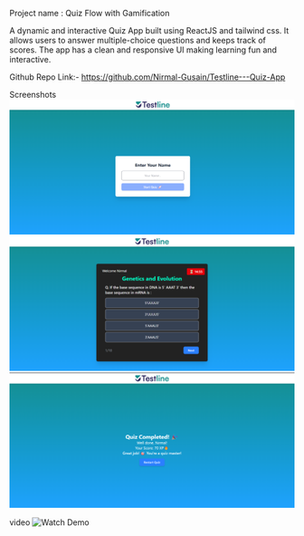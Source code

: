 Project name : Quiz Flow with Gamification

<!-- Overview -->

A dynamic and interactive Quiz App built using ReactJS and tailwind css. It allows users to answer multiple-choice questions and keeps track of scores. The app has a clean and responsive UI making learning fun and interactive.

Github Repo Link:-
https://github.com/Nirmal-Gusain/Testline---Quiz-App

Screenshots
![Quiz App Screenshot](/public/Screenshots/Screenshot%201.png)
![Quiz App Screenshot](/public/Screenshots/Screenshot%202.png)
![Quiz App Screenshot](/public/Screenshots/Screenshot%203.png)


video
![Watch Demo](https://www.loom.com/share/0aa1292eaa6c4fc08bd389ebb23fa7ca?sid=7c321e3f-43eb-4afc-896d-ce74ff79be29)
